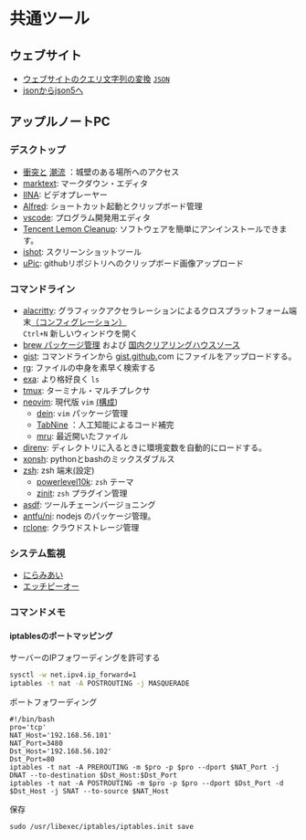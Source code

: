 # 共通ツール

## ウェブサイト

* [ウェブサイトのクエリ文字列の変換](https://www.convertonline.io/convert/query-string-to-json) [`JSON`](https://www.convertonline.io/convert/query-string-to-json)
* [jsonからjson5へ](https://jsonformatter.org/json5-formatter)

## アップルノートPC

### デスクトップ

* [衝突と](https://github.com/yichengchen/clashX) [潮流](https://t.me/chaoxi) ：城壁のある場所へのアクセス
* [marktext](https://marktext.app): マークダウン・エディタ
* [IINA](https://iina.io): ビデオプレーヤー
* [Alfred](https://www.alfredapp.com): ショートカット起動とクリップボード管理
* [vscode](https://code.visualstudio.com): プログラム開発用エディタ
* [Tencent Lemon Cleanup](https://lemon.qq.com): ソフトウェアを簡単にアンインストールできます。
* [ishot](https://apps.apple.com/cn/app/ishot-%E4%BC%98%E7%A7%80%E7%9A%84%E6%88%AA%E5%9B%BE%E5%BD%95%E5%B1%8F%E5%B7%A5%E5%85%B7/id1485844094?mt=12): スクリーンショットツール
* [uPic](https://github.com/gee1k/uPic): githubリポジトリへのクリップボード画像アップロード

### コマンドライン

* [alacritty](https://github.com/alacritty/alacritty): グラフィックアクセラレーションによるクロスプラットフォーム端末[（コンフィグレーション）](https://github.com/gcxfd/osx/blob/master/HOME/.config/alacritty/alacritty.yml)  
  `Ctrl+N` 新しいウィンドウを開く
* [brew パッケージ管理](https://brew.sh) および [国内クリアリングハウスソース](https://mirrors.tuna.tsinghua.edu.cn/help/homebrew)
* [gist](https://github.com/defunkt/gist): コマンドラインから [gist.github.](https://gist.github.com)com にファイルをアップロードする。
* [rg](https://github.com/BurntSushi/ripgrep): ファイルの中身を素早く検索する
* [exa](https://github.com/ogham/exa): より格好良く `ls`
* [tmux](https://www.ruanyifeng.com/blog/2019/10/tmux.html): ターミナル・マルチプレクサ
* [neovim](https://neovim.io): 現代版 `vim` [(構成](https://github.com/gcxfd/osx/tree/master/HOME/.config/nvim))
  * [dein](https://github.com/Shougo/dein.vim): `vim` パッケージ管理
  * [TabNine](https://www.tabnine.com) ：人工知能によるコード補完
  * [mru](https://github.com/yegappan/mru): 最近開いたファイル
* [direnv](https://direnv.net): ディレクトリに入るときに環境変数を自動的にロードする。
* [xonsh](https://xon.sh): pythonとbashのミックスダブルス
* [zsh](https://www.zsh.org): zsh 端末[(](https://github.com/gcxfd/osx/tree/master/HOME)設定)
  * [powerlevel10k](https://github.com/romkatv/powerlevel10k): `zsh` テーマ
  * [zinit](https://github.com/zdharma-continuum/zinit): `zsh` プラグイン管理
* [asdf](https://github.com/asdf-vm/asdf): ツールチェーンバージョニング
* [antfu/ni](https://www.npmjs.com/package/@antfu/ni): nodejs のパッケージ管理。
* [rclone](https://rclone.org): クラウドストレージ管理

### システム監視

* [にらみあい](https://nicolargo.github.io/glances)
* [エッチピーオー](https://htop.dev/)

### コマンドメモ

#### iptablesのポートマッピング

サーバーのIPフォワーディングを許可する

```bash
sysctl -w net.ipv4.ip_forward=1
iptables -t nat -A POSTROUTING -j MASQUERADE
```

ポートフォワーディング

```
#!/bin/bash
pro='tcp'
NAT_Host='192.168.56.101'
NAT_Port=3480
Dst_Host='192.168.56.102'
Dst_Port=80
iptables -t nat -A PREROUTING -m $pro -p $pro --dport $NAT_Port -j DNAT --to-destination $Dst_Host:$Dst_Port
iptables -t nat -A POSTROUTING -m $pro -p $pro --dport $Dst_Port -d $Dst_Host -j SNAT --to-source $NAT_Host
```

保存

```
sudo /usr/libexec/iptables/iptables.init save
```